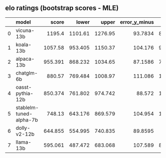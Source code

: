 ## elo ratings (bootstrap scores - MLE)
|    | model                   |    score |    lower |    upper |   error_y_minus |   error_y |
|---:|:------------------------|---------:|---------:|---------:|----------------:|----------:|
|  0 | vicuna-13b              | 1195.4   | 1101.61  | 1276.95  |         93.7834 |   81.5541 |
|  1 | koala-13b               | 1057.58  |  953.405 | 1150.37  |        104.176  |   92.7849 |
|  2 | alpaca-13b              |  955.391 |  868.232 | 1034.65  |         87.1586 |   79.2641 |
|  3 | chatglm-6b              |  880.57  |  769.484 | 1008.97  |        111.086  |  128.398  |
|  4 | oasst-pythia-12b        |  850.374 |  761.802 |  974.742 |         88.572  |  124.368  |
|  5 | stablelm-tuned-alpha-7b |  748.13  |  643.176 |  869.579 |        104.954  |  121.449  |
|  6 | dolly-v2-12b            |  644.855 |  554.995 |  740.835 |         89.8595 |   95.98   |
|  7 | llama-13b               |  595.061 |  487.472 |  683.068 |        107.589  |   88.0068 |
